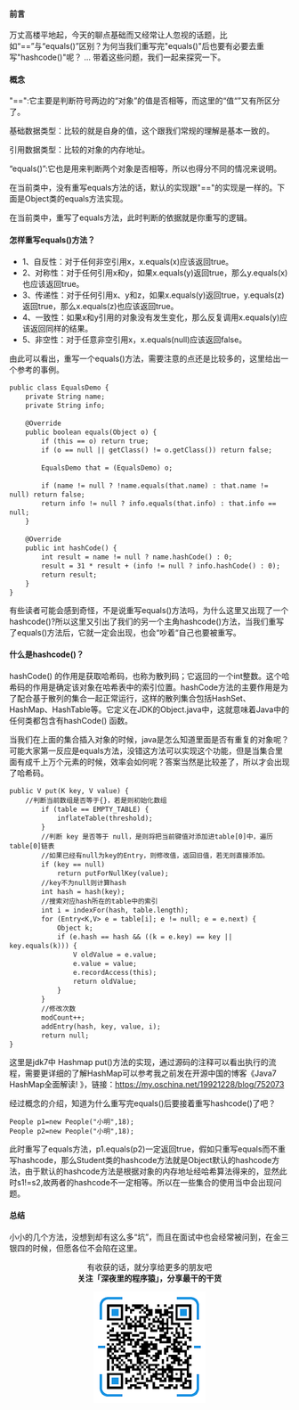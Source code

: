 #### 前言



万丈高楼平地起，今天的聊点基础而又经常让人忽视的话题，比如“==”与“equals()”区别？为何当我们重写完"equals()"后也要有必要去重写"hashcode()"呢？ ... 带着这些问题，我们一起来探究一下。



#### 概念



"==":它主要是判断符号两边的“对象”的值是否相等，而这里的“值“”又有所区分了。

基础数据类型：比较的就是自身的值，这个跟我们常规的理解是基本一致的。

引用数据类型：比较的对象的内存地址。



“equals()”:它也是用来判断两个对象是否相等，所以也得分不同的情况来说明。

在当前类中，没有重写equals方法的话，默认的实现跟"=="的实现是一样的。下面是Object类的equals方法实现。





在当前类中，重写了equals方法，此时判断的依据就是你重写的逻辑。





####  怎样重写equals()方法？



* 1、自反性：对于任何非空引用x，x.equals(x)应该返回true。
* 2、对称性：对于任何引用x和y，如果x.equals(y)返回true，那么y.equals(x)也应该返回true。
* 3、传递性：对于任何引用x、y和z，如果x.equals(y)返回true，y.equals(z)返回true，那么x.equals(z)也应该返回true。
* 4、一致性：如果x和y引用的对象没有发生变化，那么反复调用x.equals(y)应该返回同样的结果。
* 5、非空性：对于任意非空引用x，x.equals(null)应该返回false。



由此可以看出，重写一个equals()方法，需要注意的点还是比较多的，这里给出一个参考的事例。


```
public class EqualsDemo {
    private String name;
    private String info;

    @Override
    public boolean equals(Object o) {
        if (this == o) return true;
        if (o == null || getClass() != o.getClass()) return false;

        EqualsDemo that = (EqualsDemo) o;

        if (name != null ? !name.equals(that.name) : that.name != null) return false;
        return info != null ? info.equals(that.info) : that.info == null;
    }

    @Override
    public int hashCode() {
        int result = name != null ? name.hashCode() : 0;
        result = 31 * result + (info != null ? info.hashCode() : 0);
        return result;
    }
}
```

有些读者可能会感到奇怪，不是说重写equals()方法吗，为什么这里又出现了一个hashcode()?所以这里又引出了我们的另一个主角hashcode()方法，当我们重写了equals()方法后，它就一定会出现，也会“吵着“自己也要被重写。



####  什么是hashcode()？



hashCode() 的作用是获取哈希码，也称为散列码；它返回的一个int整数。这个哈希码的作用是确定该对象在哈希表中的索引位置。hashCode方法的主要作用是为了配合基于散列的集合一起正常运行，这样的散列集合包括HashSet、HashMap、HashTable等。它定义在JDK的Object.java中，这就意味着Java中的任何类都包含有hashCode() 函数。



当我们在上面的集合插入对象的时候，java是怎么知道里面是否有重复的对象呢？可能大家第一反应是equals方法，没错这方法可以实现这个功能，但是当集合里面有成千上万个元素的时候，效率会如何呢？答案当然是比较差了，所以才会出现了哈希码。


```
public V put(K key, V value) {
    //判断当前数组是否等于{}，若是则初始化数组
        if (table == EMPTY_TABLE) {
            inflateTable(threshold);
        }
        //判断 key 是否等于 null，是则将把当前键值对添加进table[0]中，遍历table[0]链表
        //如果已经有null为key的Entry，则修改值，返回旧值，若无则直接添加。
        if (key == null)
            return putForNullKey(value);
        //key不为null则计算hash
        int hash = hash(key);
        //搜索对应hash所在的table中的索引
        int i = indexFor(hash, table.length);
        for (Entry<K,V> e = table[i]; e != null; e = e.next) {
            Object k;
            if (e.hash == hash && ((k = e.key) == key || key.equals(k))) {
                V oldValue = e.value;
                e.value = value;
                e.recordAccess(this);
                return oldValue;
            }
        }
        //修改次数
        modCount++;
        addEntry(hash, key, value, i);
        return null;
}
```

这里是jdk7中 Hashmap put()方法的实现，通过源码的注释可以看出执行的流程，需要更详细的了解HashMap可以参考我之前发在开源中国的博客《Java7  HashMap全面解读! 》，链接：https://my.oschina.net/19921228/blog/752073



经过概念的介绍，知道为什么重写完equals()后要接着重写hashcode()了吧？


```
People p1=new People("小明",18);
People p2=new People("小明",18);
```


此时重写了equals方法，p1.equals(p2)一定返回true，假如只重写equals而不重写hashcode，那么Student类的hashcode方法就是Object默认的hashcode方法，由于默认的hashcode方法是根据对象的内存地址经哈希算法得来的，显然此时s1!=s2,故两者的hashcode不一定相等。所以在一些集合的使用当中会出现问题。



#### 总结 



小小的几个方法，没想到却有这么多“坑”，而且在面试中也会经常被问到，在金三银四的时候，但愿各位不会陷在这里。


<p align="center">
有收获的话，就分享给更多的朋友吧<br/>
<b>关注「深夜里的程序猿」，分享最干的干货</b>
</p>
<p align="center">
<img src="/resource/qrcode.png" alt="Sample"  width="200" height="200">
</p>